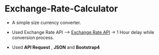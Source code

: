 # Exchange-Rate-Calculator

 * A simple size currency converter.
 
 * Used Exchange Rate API --> [Exchange Rate API](https://www.exchangerate-api.com/) -> 1 Hour delay while conversion process. 
 
 * Used **API Request** , **JSON** and **Bootstrap4**
